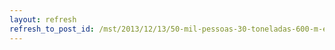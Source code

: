 ```yaml
---
layout: refresh
refresh_to_post_id: /mst/2013/12/13/50-mil-pessoas-30-toneladas-600-m-e-nenhuma-linha-na-mdia-burguesa
---
```

